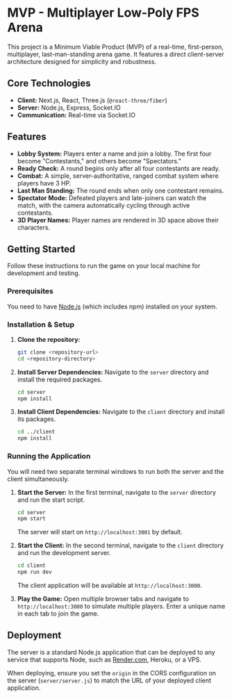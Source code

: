 # MVP - Multiplayer Low-Poly FPS Arena

This project is a Minimum Viable Product (MVP) of a real-time, first-person, multiplayer, last-man-standing arena game. It features a direct client-server architecture designed for simplicity and robustness.

## Core Technologies

-   **Client:** Next.js, React, Three.js (`@react-three/fiber`)
-   **Server:** Node.js, Express, Socket.IO
-   **Communication:** Real-time via Socket.IO

## Features

-   **Lobby System:** Players enter a name and join a lobby. The first four become "Contestants," and others become "Spectators."
-   **Ready Check:** A round begins only after all four contestants are ready.
-   **Combat:** A simple, server-authoritative, ranged combat system where players have 3 HP.
-   **Last Man Standing:** The round ends when only one contestant remains.
-   **Spectator Mode:** Defeated players and late-joiners can watch the match, with the camera automatically cycling through active contestants.
-   **3D Player Names:** Player names are rendered in 3D space above their characters.

## Getting Started

Follow these instructions to run the game on your local machine for development and testing.

### Prerequisites

You need to have [Node.js](https://nodejs.org/) (which includes npm) installed on your system.

### Installation & Setup

1.  **Clone the repository:**
    ```bash
    git clone <repository-url>
    cd <repository-directory>
    ```

2.  **Install Server Dependencies:**
    Navigate to the `server` directory and install the required packages.
    ```bash
    cd server
    npm install
    ```

3.  **Install Client Dependencies:**
    Navigate to the `client` directory and install its packages.
    ```bash
    cd ../client
    npm install
    ```

### Running the Application

You will need two separate terminal windows to run both the server and the client simultaneously.

1.  **Start the Server:**
    In the first terminal, navigate to the `server` directory and run the start script.
    ```bash
    cd server
    npm start
    ```
    The server will start on `http://localhost:3001` by default.

2.  **Start the Client:**
    In the second terminal, navigate to the `client` directory and run the development server.
    ```bash
    cd client
    npm run dev
    ```
    The client application will be available at `http://localhost:3000`.

3.  **Play the Game:**
    Open multiple browser tabs and navigate to `http://localhost:3000` to simulate multiple players. Enter a unique name in each tab to join the game.

## Deployment

The server is a standard Node.js application that can be deployed to any service that supports Node, such as [Render.com](https://render.com/), Heroku, or a VPS.

When deploying, ensure you set the `origin` in the CORS configuration on the server (`server/server.js`) to match the URL of your deployed client application.